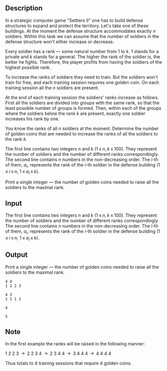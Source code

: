 ## Description

<div><p>In a strategic computer game "Settlers II" one has to build defense structures to expand and protect the territory. Let's take one of these buildings. At the moment the defense structure accommodates exactly <span class="tex-span"><i>n</i></span> soldiers. Within this task we can assume that the number of soldiers in the defense structure won't either increase or decrease.</p><p>Every soldier has a rank — some natural number from <span class="tex-span">1</span> to <span class="tex-span"><i>k</i></span>. <span class="tex-span">1</span> stands for a private and <span class="tex-span"><i>k</i></span> stands for a general. The higher the rank of the soldier is, the better he fights. Therefore, the player profits from having the soldiers of the highest possible rank.</p><p>To increase the ranks of soldiers they need to train. But the soldiers won't train for free, and each training session requires one golden coin. On each training session all the <span class="tex-span"><i>n</i></span> soldiers are present.</p><p>At the end of each training session the soldiers' ranks increase as follows. First all the soldiers are divided into groups with the same rank, so that the least possible number of groups is formed. Then, within each of the groups where the soldiers below the rank <span class="tex-span"><i>k</i></span> are present, exactly one soldier increases his rank by one.</p><p>You know the ranks of all <span class="tex-span"><i>n</i></span> soldiers at the moment. Determine the number of golden coins that are needed to increase the ranks of all the soldiers to the rank <span class="tex-span"><i>k</i></span>.</p></div><div class="input-specification"><p>The first line contains two integers <span class="tex-span"><i>n</i></span> and <span class="tex-span"><i>k</i></span> (<span class="tex-span">1 ≤ <i>n</i>, <i>k</i> ≤ 100</span>). They represent the number of soldiers and the number of different ranks correspondingly. The second line contains <span class="tex-span"><i>n</i></span> numbers <span class="tex-font-style-bf">in the non-decreasing order</span>. The <span class="tex-span"><i>i</i></span>-th of them, <span class="tex-span"><i>a</i><sub class="lower-index"><i>i</i></sub></span>, represents the rank of the <span class="tex-span"><i>i</i></span>-th soldier in the defense building (<span class="tex-span">1 ≤ <i>i</i> ≤ <i>n</i></span>, <span class="tex-span">1 ≤ <i>a</i><sub class="lower-index"><i>i</i></sub> ≤ <i>k</i></span>).</p></div><div class="output-specification"><p>Print a single integer — the number of golden coins needed to raise all the soldiers to the maximal rank.</p></div>

## Input

<p>The first line contains two integers <span class="tex-span"><i>n</i></span> and <span class="tex-span"><i>k</i></span> (<span class="tex-span">1 ≤ <i>n</i>, <i>k</i> ≤ 100</span>). They represent the number of soldiers and the number of different ranks correspondingly. The second line contains <span class="tex-span"><i>n</i></span> numbers <span class="tex-font-style-bf">in the non-decreasing order</span>. The <span class="tex-span"><i>i</i></span>-th of them, <span class="tex-span"><i>a</i><sub class="lower-index"><i>i</i></sub></span>, represents the rank of the <span class="tex-span"><i>i</i></span>-th soldier in the defense building (<span class="tex-span">1 ≤ <i>i</i> ≤ <i>n</i></span>, <span class="tex-span">1 ≤ <i>a</i><sub class="lower-index"><i>i</i></sub> ≤ <i>k</i></span>).</p>

## Output

<p>Print a single integer — the number of golden coins needed to raise all the soldiers to the maximal rank.</p>





```input1
4 4
1 2 2 3

```




```input2
4 3
1 1 1 1

```




```output1
4
```




```output2
5
```



## Note

<p>In the first example the ranks will be raised in the following manner:</p><p><span class="tex-font-style-tt">1 2 2 3</span> <span class="tex-span"> → </span> <span class="tex-font-style-tt">2 2 3 4</span> <span class="tex-span"> → </span> <span class="tex-font-style-tt">2 3 4 4</span> <span class="tex-span"> → </span> <span class="tex-font-style-tt">3 4 4 4</span> <span class="tex-span"> → </span> <span class="tex-font-style-tt">4 4 4 4</span></p><p>Thus totals to 4 training sessions that require 4 golden coins.</p>
